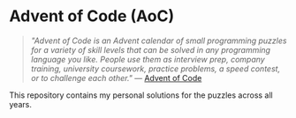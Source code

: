 # Advent of Code (AoC)

> *"Advent of Code is an Advent calendar of small programming puzzles for a variety of skill levels that can be solved in any programming language you like. People use them as interview prep, company training, university coursework, practice problems, a speed contest, or to challenge each other."* — [Advent of Code](https://adventofcode.com/about)

This repository contains my personal solutions for the puzzles across all years.
